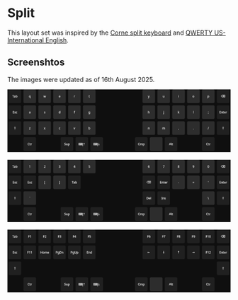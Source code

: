 # Split

This layout set was inspired by the [Corne split keyboard](https://github.com/foostan/crkbd) and [QWERTY US-International English](https://en.wikipedia.org/wiki/QWERTY#US-International).

## Screenshtos

The images were updated as of 16th August 2025.

![Full layout screenshot](image/layout_split_full.png)

![Special layout screenshot](image/layout_split_special.png)

![Function layout screenshot](image/layout_split_function.png)

